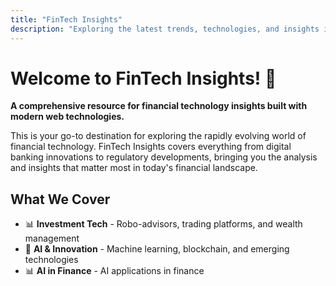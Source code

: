 ```yaml
---
title: "FinTech Insights"
description: "Exploring the latest trends, technologies, and insights in financial technology."
---
```


# Welcome to FinTech Insights! 🚀

**A comprehensive resource for financial technology insights built with modern web technologies.**

This is your go-to destination for exploring the rapidly evolving world of financial technology. FinTech Insights covers everything from digital banking innovations to regulatory developments, bringing you the analysis and insights that matter most in today's financial landscape.

## What We Cover


- 📊 **Investment Tech** - Robo-advisors, trading platforms, and wealth management
- 🤖 **AI & Innovation** - Machine learning, blockchain, and emerging technologies
- 📊 **AI in Finance** - AI applications in finance
